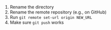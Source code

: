 1. Rename the directory
2. Rename the remote repository (e.g., on GitHub)
3. Run `git remote set-url origin NEW_URL`
4. Make sure `git push` works
